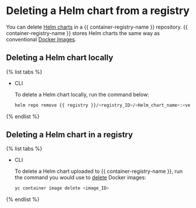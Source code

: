 # Deleting a Helm chart from a registry

You can delete [Helm charts](https://helm.sh/docs/topics/charts/) in a {{ container-registry-name }} repository. {{ container-registry-name }} stores Helm charts the same way as conventional [Docker Images](../../concepts/docker-image.md).

## Deleting a Helm chart locally

{% list tabs %}

- CLI

   To delete a Helm chart locally, run the command below:

   ```bash
   helm repo remove {{ registry }}/<registry_ID>/<Helm_chart_name>:<version>
   ```

{% endlist %}

## Deleting a Helm chart in a registry

{% list tabs %}

- CLI

   To delete a Helm chart uploaded to {{ container-registry-name }}, run the command you would use to [delete](../docker-image/docker-image-delete.md) Docker images:

   ```bash
   yc container image delete <image_ID>
   ```

{% endlist %}